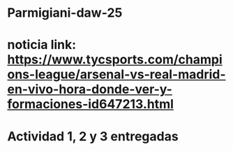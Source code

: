 # Parmigiani-daw-25 
# noticia link: https://www.tycsports.com/champions-league/arsenal-vs-real-madrid-en-vivo-hora-donde-ver-y-formaciones-id647213.html
# Actividad 1, 2 y 3 entregadas